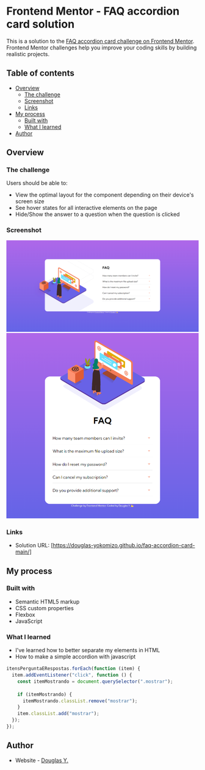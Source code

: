 # Frontend Mentor - FAQ accordion card solution

This is a solution to the [FAQ accordion card challenge on Frontend Mentor](https://www.frontendmentor.io/challenges/faq-accordion-card-XlyjD0Oam). Frontend Mentor challenges help you improve your coding skills by building realistic projects. 

## Table of contents

- [Overview](#overview)
  - [The challenge](#the-challenge)
  - [Screenshot](#screenshot)
  - [Links](#links)
- [My process](#my-process)
  - [Built with](#built-with)
  - [What I learned](#what-i-learned)
- [Author](#author)


## Overview

### The challenge

Users should be able to:

- View the optimal layout for the component depending on their device's screen size
- See hover states for all interactive elements on the page
- Hide/Show the answer to a question when the question is clicked

### Screenshot

![](./src/images/desktop-view.png)
![](./src/images/mobile-view.png)

### Links

- Solution URL: [https://douglas-yokomizo.github.io/faq-accordion-card-main/]

## My process

### Built with

- Semantic HTML5 markup
- CSS custom properties
- Flexbox
- JavaScript

### What I learned

- I've learned how to better separate my elements in HTML
- How to make a simple accordion with javascript

```js
itensPerguntaERespostas.forEach(function (item) {
  item.addEventListener("click", function () {
    const itemMostrando = document.querySelector(".mostrar");

    if (itemMostrando) {
      itemMostrando.classList.remove("mostrar");
    }
    item.classList.add("mostrar");
  });
});
```

## Author

- Website - [Douglas Y.](https://www.linkedin.com/in/yogiyk)

